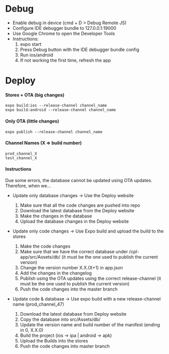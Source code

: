 # Debug
- Enable debug in device (cmd + D > Debug Remote JS)
- Configure IDE debugger bundle to 127.0.0.1:19000
- Use Google Chrome to open the Developer Tools
- Instructions:
    1. expo start
    2. Press Debug button with the IDE debugger bundle config
    3. Run ios/android
    4. If not working the first time, refresh the app

# Deploy
#### Stores + OTA (big changes)
    expo build:ios --release-channel channel_name
    expo build:android --release-channel channel_name

#### Only OTA (little changes)
    expo publish --release-channel channel_name

#### Channel Names (X => build number)
    prod_channel_X
    test_channel_X

#### Instructions
Due some errors, the database cannot be updated using OTA updates.
Therefore, when we...
- Update only database changes -> Use the Deploy website
    1. Make sure that all the code changes are pushed into repo
    2. Download the latest database from the Deploy website
    3. Make the changes in the database
    4. Upload the database changes in the Deploy website

- Update only code changes -> Use Expo build and upload the build to the stores
    1. Make the code changes
    2. Make sure that we have the correct database under /cpl-app/src/Assets/db/ (it must be the one used to publish the current version)
    3. Change the version number X.X.(X+1) in app.json
    4. Add the changes in the changelog
    5. Publish using the OTA updates using the correct release-channel (it must be the one used to publish the current version)
    6. Push the code changes into the master branch

- Update code & database -> Use expo build with a new release-channel name (prod_channel_47)
    1. Download the latest database from Deploy website
    2. Copy the database into src/Assets/db/
    3. Update the version name and build number of the manifest (ending in 0, X.X.0)
    4. Build the project (ios -> ipa | android -> apk)
    5. Upload the Builds into the stores
    6. Push the code changes into master branch